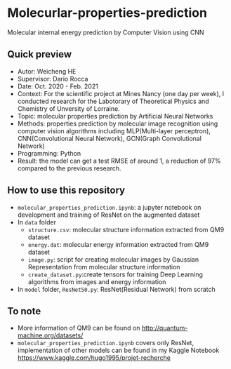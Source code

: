 # Molecurlar-properties-prediction
Molecular internal energy prediction by Computer Vision using CNN
## Quick preview
- Autor: Weicheng HE
- Supervisor: Dario Rocca
- Date: Oct. 2020 - Feb. 2021
- Context: For the scientific project at Mines Nancy (one day per week), I conducted research for the Labotorary of Theoretical Physics and Chemistry of Unversity of Lorraine. 
- Topic: molecular properties prediction by Artificial Neural Networks
- Methods: properties prediction by molecular image recognition using computer vision algorithms including MLP(Multi-layer perceptron), CNN(Convolutional Neural Network), GCN(Graph Convolutional Network)
- Programming: Python
- Result: the model can get a test RMSE of around 1, a reduction of 97% compared to the previous research.

## How to use this repository
- `molecular_properties_prediction.ipynb`: a jupyter notebook on development and training of ResNet on the augmented dataset
- In `data` folder
   - `structure.csv`: molecular structure information extracted from QM9 dataset
   - `energy.dat`: molecular energy information extracted from QM9 dataset
   - `image.py`: script for creating molecular images by Gaussian Representation from molecular structure information
   - `create_dataset.py`:create tensors for training Deep Learning algorithms from images and energy information
- In `model` folder, `ResNet50.py`: ResNet(Residual Network) from scratch

## To note
- More information of QM9 can be found on http://quantum-machine.org/datasets/
- `molecular_properties_prediction.ipynb` covers only ResNet, implementation of other models can be found in my Kaggle Notebook https://www.kaggle.com/hugo1995/projet-recherche
